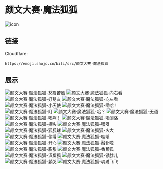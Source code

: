 # 颜文大赛·魔法狐狐
![icon](https://emoji.shojo.cn/bili/src/颜文大赛·魔法狐狐/icon.png)
## 链接
Cloudflare:
```
https://emoji.shojo.cn/bili/src/颜文大赛·魔法狐狐
```
## 展示
![颜文大赛·魔法狐狐-愁眉苦脸](https://emoji.shojo.cn/bili/src/颜文大赛·魔法狐狐/颜文大赛·魔法狐狐-愁眉苦脸.png)
![颜文大赛·魔法狐狐-向右看](https://emoji.shojo.cn/bili/src/颜文大赛·魔法狐狐/颜文大赛·魔法狐狐-向右看.png)
![颜文大赛·魔法狐狐-好朋友](https://emoji.shojo.cn/bili/src/颜文大赛·魔法狐狐/颜文大赛·魔法狐狐-好朋友.png)
![颜文大赛·魔法狐狐-向左看](https://emoji.shojo.cn/bili/src/颜文大赛·魔法狐狐/颜文大赛·魔法狐狐-向左看.png)
![颜文大赛·魔法狐狐-小天使](https://emoji.shojo.cn/bili/src/颜文大赛·魔法狐狐/颜文大赛·魔法狐狐-小天使.png)
![颜文大赛·魔法狐狐-啊哈！](https://emoji.shojo.cn/bili/src/颜文大赛·魔法狐狐/颜文大赛·魔法狐狐-啊哈！.png)
![颜文大赛·魔法狐狐-盯](https://emoji.shojo.cn/bili/src/颜文大赛·魔法狐狐/颜文大赛·魔法狐狐-盯.png)
![颜文大赛·魔法狐狐-哈？](https://emoji.shojo.cn/bili/src/颜文大赛·魔法狐狐/颜文大赛·魔法狐狐-哈？.png)
![颜文大赛·魔法狐狐-无语](https://emoji.shojo.cn/bili/src/颜文大赛·魔法狐狐/颜文大赛·魔法狐狐-无语.png)
![颜文大赛·魔法狐狐-喝啊！](https://emoji.shojo.cn/bili/src/颜文大赛·魔法狐狐/颜文大赛·魔法狐狐-喝啊！.png)
![颜文大赛·魔法狐狐-喝阔洛](https://emoji.shojo.cn/bili/src/颜文大赛·魔法狐狐/颜文大赛·魔法狐狐-喝阔洛.png)
![颜文大赛·魔法狐狐-探头](https://emoji.shojo.cn/bili/src/颜文大赛·魔法狐狐/颜文大赛·魔法狐狐-探头.png)
![颜文大赛·魔法狐狐-嘿嘿](https://emoji.shojo.cn/bili/src/颜文大赛·魔法狐狐/颜文大赛·魔法狐狐-嘿嘿.png)
![颜文大赛·魔法狐狐-狐狐球](https://emoji.shojo.cn/bili/src/颜文大赛·魔法狐狐/颜文大赛·魔法狐狐-狐狐球.png)
![颜文大赛·魔法狐狐-火大](https://emoji.shojo.cn/bili/src/颜文大赛·魔法狐狐/颜文大赛·魔法狐狐-火大.png)
![颜文大赛·魔法狐狐-偷看](https://emoji.shojo.cn/bili/src/颜文大赛·魔法狐狐/颜文大赛·魔法狐狐-偷看.png)
![颜文大赛·魔法狐狐-哇哦](https://emoji.shojo.cn/bili/src/颜文大赛·魔法狐狐/颜文大赛·魔法狐狐-哇哦.png)
![颜文大赛·魔法狐狐-开心](https://emoji.shojo.cn/bili/src/颜文大赛·魔法狐狐/颜文大赛·魔法狐狐-开心.png)
![颜文大赛·魔法狐狐-融化啦](https://emoji.shojo.cn/bili/src/颜文大赛·魔法狐狐/颜文大赛·魔法狐狐-融化啦.png)
![颜文大赛·魔法狐狐-膨胀](https://emoji.shojo.cn/bili/src/颜文大赛·魔法狐狐/颜文大赛·魔法狐狐-膨胀.png)
![颜文大赛·魔法狐狐-香蕉狐](https://emoji.shojo.cn/bili/src/颜文大赛·魔法狐狐/颜文大赛·魔法狐狐-香蕉狐.png)
![颜文大赛·魔法狐狐-汉堡狐](https://emoji.shojo.cn/bili/src/颜文大赛·魔法狐狐/颜文大赛·魔法狐狐-汉堡狐.png)
![颜文大赛·魔法狐狐-锁脖儿](https://emoji.shojo.cn/bili/src/颜文大赛·魔法狐狐/颜文大赛·魔法狐狐-锁脖儿.png)
![颜文大赛·魔法狐狐-躺哭](https://emoji.shojo.cn/bili/src/颜文大赛·魔法狐狐/颜文大赛·魔法狐狐-躺哭.png)
![颜文大赛·魔法狐狐-魂魂飞飞](https://emoji.shojo.cn/bili/src/颜文大赛·魔法狐狐/颜文大赛·魔法狐狐-魂魂飞飞.png)
